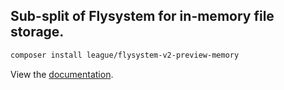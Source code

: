 ## Sub-split of Flysystem for in-memory file storage.

```bash
composer install league/flysystem-v2-preview-memory
```

View the [documentation](https://flysystem.thephpleague.com/v2/docs/adapter/in-memory/).
